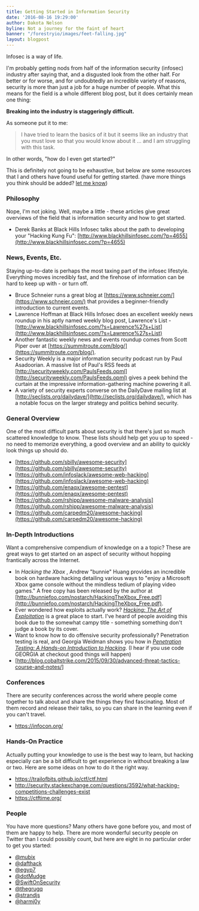```yaml
---
title: Getting Started in Information Security
date: '2016-08-16 19:29:00'
author: Dakota Nelson
byline: Not a journey for the faint of heart
banner: "/forestryio/images/feet-falling.jpg"
layout: blogpost
---
```

Infosec is a way of life.

I'm probably getting nods from half of the information security (infosec) industry after saying that, and a disgusted look from the other half. For better or for worse, and for undoubtedly an incredible variety of reasons, security is more than just a job for a huge number of people. What this means for the field is a whole different blog post, but it does certainly mean one thing:

**Breaking into the industry is staggeringly difficult.**

As someone put it to me:

> I have tried to learn the basics of it but it seems like an industry that you must love so that you would know about it ... and I am struggling with this task.  

In other words, "how do I even get started?"

This is definitely not going to be exhaustive, but below are some resources that I and others have found useful for getting started. (have more things you think should be added? <a href="/contact/" target="_blank">let me know</a>)


### Philosophy
Nope, I'm not joking. Well, maybe a little - these articles give great overviews of the field that is information security and how to get started.

* Derek Banks at Black Hills Infosec talks about the path to developing your "Hacking Kung Fu": [http://www.blackhillsinfosec.com/?p=4655](http://www.blackhillsinfosec.com/?p=4655)


### News, Events, Etc.
Staying up-to-date is perhaps the most taxing part of the infosec lifestyle. Everything moves incredibly fast, and the firehose of information can be hard to keep up with - or turn off.

* Bruce Schneier runs a great blog at [https://www.schneier.com/](https://www.schneier.com/) that provides a beginner-friendly introduction to current events.
* Lawrence Hoffman at Black Hills Infosec does an excellent weekly news roundup in his aptly named weekly blog post, Lawrence's List - [http://www.blackhillsinfosec.com/?s=Lawrence%27s+List](http://www.blackhillsinfosec.com/?s=Lawrence%27s+List)
* Another fantastic weekly news and events roundup comes from Scott Piper over at [https://summitroute.com/blog/](https://summitroute.com/blog/).
* Security Weekly is a major information security podcast run by Paul Asadoorian. A massive list of Paul's RSS feeds at [http://securityweekly.com/PaulsFeeds.opml](http://securityweekly.com/PaulsFeeds.opml) gives a peek behind the curtain at the impressive information-gathering machine powering it all.
* A variety of security experts converse on the DailyDave mailing list at [http://seclists.org/dailydave/](http://seclists.org/dailydave/), which has a notable focus on the larger strategy and politics behind security.


### General Overview
One of the most difficult parts about security is that there's just so much scattered knowledge to know. These lists should help get you up to speed - no need to memorize everything, a good overview and an ability to quickly look things up should do.

* [https://github.com/sbilly/awesome-security](https://github.com/sbilly/awesome-security)
* [https://github.com/infoslack/awesome-web-hacking](https://github.com/infoslack/awesome-web-hacking)
* [https://github.com/enaqx/awesome-pentest](https://github.com/enaqx/awesome-pentest)
* [https://github.com/rshipp/awesome-malware-analysis](https://github.com/rshipp/awesome-malware-analysis)
* [https://github.com/carpedm20/awesome-hacking](https://github.com/carpedm20/awesome-hacking)


### In-Depth Introductions
Want a comprehensive compendium of knowledge on a a topic? These are great ways to get started on an aspect of security without hopping frantically across the Internet.

* In *Hacking the Xbox* , Andrew "bunnie" Huang provides an incredible book on hardware hacking detailing various ways to "enjoy a Microsoft Xbox game console without the mindless tedium of playing video games." A free copy has been released by the author at [http://bunniefoo.com/nostarch/HackingTheXbox_Free.pdf](http://bunniefoo.com/nostarch/HackingTheXbox_Free.pdf).
* Ever wondered how exploits actually work? [*Hacking: The Art of Exploitation*](https://www.nostarch.com/hacking2.htm) is a great place to start. I've heard of people avoiding this book due to the somewhat campy title - something something don't judge a book by its cover.
* Want to know how to do offensive security professionally? Penetration testing is real, and Georgia Weidman shows you how in [*Penetration Testing: A Hands-on Introduction to Hacking*](https://www.nostarch.com/pentesting). (I hear if you use code GEORGIA at checkout good things will happen)
* [http://blog.cobaltstrike.com/2015/09/30/advanced-threat-tactics-course-and-notes/]


### Conferences
There are security conferences across the world where people come together to talk about and share the things they find fascinating. Most of them record and release their talks, so you can share in the learning even if you can't travel.

* https://infocon.org/


### Hands-On Practice
Actually putting your knowledge to use is the best way to learn, but hacking especially can be a bit difficult to get experience in without breaking a law or two. Here are some ideas on how to do it the right way.

* https://trailofbits.github.io/ctf/ctf.html
* http://security.stackexchange.com/questions/3592/what-hacking-competitions-challenges-exist
* https://ctftime.org/


### People
You have more questions? Many others have gone before you, and most of them are happy to help. There are more wonderful security people on Twitter than I could possibly count, but here are eight in no particular order to get you started:

* [@mubix](https://twitter.com/mubix)
* [@dafthack](https://twitter.com/dafthack)
* [@egyp7](https://twitter.com/egyp7)
* [@dotMudge](https://twitter.com/dotMudge)
* [@SwiftOnSecurity](https://twitter.com/SwiftOnSecurity)
* [@thegrugq](https://twitter.com/thegrugq)
* [@strandjs](https://twitter.com/strandjs)
* [@harmj0y](https://twitter.com/harmjoy)